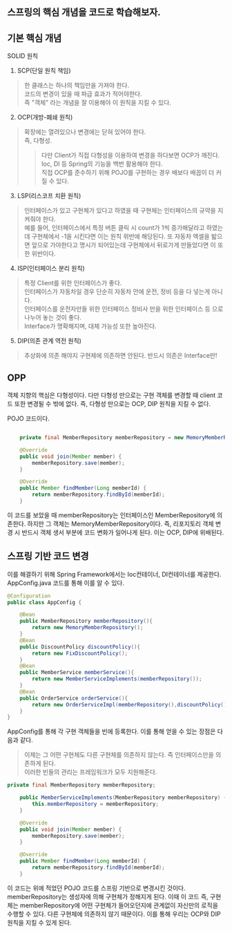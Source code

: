 스프링의 핵심 개념을 코드로 학습해보자.
---------

기본 핵심 개념
----------
SOLID 원칙
1. SCP(단일 원칙 책임)
>한 클래스는 하나의 책임만을 가져야 한다.  
>코드의 변경이 있을 때 파급 효과가 적어야한다.  
>즉 "객체" 라는 개념을 잘 이용해야 이 원칙을 지킬 수 있다.
2. OCP(개방-폐쇄 원칙)
>확장에는 열려있으나 변경에는 닫혀 있어야 한다.  
>즉, 다형성. 
>>다만 Client가 직접 다형성을 이용하여 변경을 하다보면 OCP가 깨진다.  
>>Ioc, DI 등 Spring의 기능을 백번 활용해야 한다.  
>>직접 OCP를 준수하기 위해 POJO를 구현하는 경우 배보다 배꼽이 더 커질 수 있다.  
3. LSP(리스코프 치환 원칙)
>인터페이스가 있고 구현체가 있다고 하였을 때 구현체는 인터페이스의 규약을 지켜줘야 한다.  
>예를 들어, 인터페이스에서 특정 버튼 클릭 시 count가 1씩 증가해달라고 하였는데 구현체에서 -1을 시킨다면 이는 원칙 위반에 해당된다.
>또 자동차 엑셀을 밟으면 앞으로 가야한다고 명시가 되어있는데 구현체에서 뒤로가게 만들었다면 이 또한 위반이다.  
4. ISP(인터페이스 분리 원칙)
>특정 Client를 위한 인터페이스가 좋다.  
>인터페이스가 자동차일 경우 단순히 자동차 안에 운전, 정비 등을 다 넣는게 아니다.  
>인터페이스를 운전자만들 위한 인터페이스 정비사 만을 위한 인터페이스 등 으로 나누어 놓는 것이 좋다.  
>Interface가 명확해지며, 대체 가능성 또한 높아진다.
5. DIP(의존 관계 역전 원칙)
>추상화에 의존 해야지 구현체에 의존하면 안된다.
>반드시 의존은 Interface만!

OPP
----------
객체 지향의 핵심은 다형성이다. 다만 다형성 만으로는 구현 객체를 변경할 때 client 코드 또한 변경될 수 밖에 없다.
즉, 다형성 만으로는 OCP, DIP 원칙을 지킬 수 없다.

POJO 코드이다.  

```java

    private final MemberRepository memberRepository = new MemoryMemberRepository();

    @Override
    public void join(Member member) {
        memberRepository.save(member);
    }

    @Override
    public Member findMember(Long memberId) {
        return memberRepository.findById(memberId);
    } 
```

이 코드를 보았을 때 memberRepository는 인터페이스인 MemberRepository에 의존한다. 하지만 그 객체는 MemoryMemberRepository이다.  즉, 리포지토리 객체 변경 시 반드시 객체 생서 부분에 코드 변화가 일어나게 된다.  이는 OCP, DIP에 위배된다.

스프링 기반 코드 변경
----------
이를 해결하기 위해 Spring Framework에서는 Ioc컨테이너, DI컨테이너를 제공한다.  
AppConfig.java 코드를 통해 이를 알 수 있다.  
```java
@Configuration
public class AppConfig {

    @Bean
    public MemberRepository memberRepository(){
        return new MemoryMemberRepository();
    }
    @Bean
    public DiscountPolicy discountPolicy(){
        return new FixDiscountPolicy();
    }
    @Bean
    public MemberService memberService(){
        return new MemberServiceImplements(memberRepository());
    }
    @Bean
    public OrderService orderService(){
        return new OrderServiceImpl(memberRepository(),discountPolicy());
    }
}
```
AppConfig를 통해 각 구현 객체들을 빈에 등록한다. 이를 통해 얻을 수 있는 장점은 다음과 같다.  
>이제는 그 어떤 구현체도 다른 구현체를 의존하지 않는다. 즉 인터페이스만을 의존하게 된다.  
>이러한 빈들의 관리는 프레임워크가 모두 지원해준다.  

```java
private final MemberRepository memberRepository;

    public MemberServiceImplements(MemberRepository memberRepository) {
        this.memberRepository = memberRepository;
    }

    @Override
    public void join(Member member) {
        memberRepository.save(member);
    }

    @Override
    public Member findMember(Long memberId) {
        return memberRepository.findById(memberId);
    }
```
이 코드는 위에 적었던 POJO 코드를 스프링 기반으로 변경시킨 것이다. memberRepository는 생성자에 의해 구현체가 정해지게 된다. 이때 이 코드 즉, 구현체는 memberRepository에 어떤 구현체가 들어오던지에 관계없이 자신만의 로직을 수행할 수 있다. 다른 구현체에 의존하지 않기 때문이다. 이를 통해 우리는 OCP와 DIP 원칙을 지킬 수 있게 된다.

